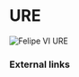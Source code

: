# URE

![Felipe VI URE](http://telecomlobby.com/Images/felipe_vi_ure_riccardo_giuntoli_radioham_notes.webp)

### External links